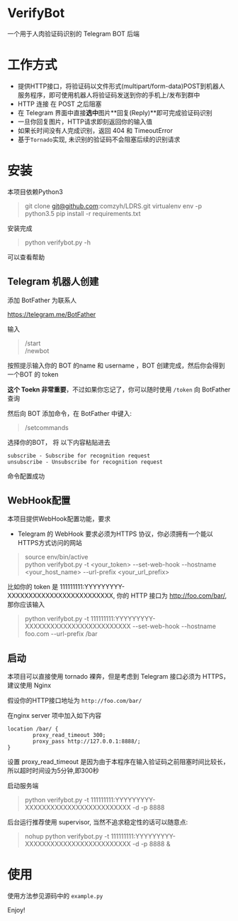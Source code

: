 # VerifyBot
一个用于人肉验证码识别的 Telegram BOT 后端

# 工作方式

- 提供HTTP接口，将验证码以文件形式(multipart/form-data)POST到机器人服务程序，即可使用机器人将验证码发送到你的手机上/发布到群中
- HTTP 连接 在 POST 之后阻塞
- 在 Telegram 界面中直接**选中**图片**回复(Reply)**即可完成验证码识别
- 一旦你回复图片，HTTP请求即刻返回你的输入值
- 如果长时间没有人完成识别，返回 404 和 TimeoutError
- 基于`Tornado`实现, 未识别的验证码不会阻塞后续的识别请求

# 安装

本项目依赖Python3

> git clone git@github.com:comzyh/LDRS.git
> virtualenv env -p python3.5
> pip install -r requirements.txt

安装完成

> python verifybot.py -h 

可以查看帮助

## Telegram 机器人创建


添加 BotFather 为联系人

https://telegram.me/BotFather

输入

> /start  
> /newbot

按照提示输入你的 BOT 的name 和 username ，BOT 创建完成，然后你会得到一个BOT 的 token

**这个 Toekn 非常重要**，不过如果你忘记了，你可以随时使用 `/token` 向 BotFather 查询

然后向 BOT 添加命令，在 BotFather 中键入:

> /setcommands

选择你的BOT， 将 以下内容粘贴进去

```
subscribe - Subscribe for recognition request
unsubscribe - Unsubscribe for recognition request
```

命令配置成功

## WebHook配置

本项目提供WebHook配置功能，要求

- Telegram 的 WebHook 要求必须为HTTPS 协议，你必须拥有一个能以HTTPS方式访问的网站

> source env/bin/active  
> python verifybot.py -t <your_token> --set-web-hook --hostname <your_host_name> --url-prefix <your_url_prefix>

比如你的 token 是 111111111:YYYYYYYYY-XXXXXXXXXXXXXXXXXXXXXXXXX, 你的 HTTP 接口为 http://foo.com/bar/, 那你应该输入

> python verifybot.py -t 111111111:YYYYYYYYY-XXXXXXXXXXXXXXXXXXXXXXXXX --set-web-hook --hostname foo.com --url-prefix /bar


## 启动

本项目可以直接使用 tornado 裸奔，但是考虑到 Telegram 接口必须为 HTTPS，建议使用 Nginx

假设你的HTTP接口地址为 `http://foo.com/bar/`

在nginx server 项中加入如下内容

```
location /bar/ {
        proxy_read_timeout 300;
        proxy_pass http://127.0.0.1:8888/;
}
```

设置 proxy_read_timeout 是因为由于本程序在输入验证码之前阻塞时间比较长，所以超时时间设为5分钟,即300秒

启动服务端

> python verifybot.py -t 111111111:YYYYYYYYY-XXXXXXXXXXXXXXXXXXXXXXXXX  -d -p 8888

后台运行推荐使用 supervisor,  当然不追求稳定性的话可以随意点:

> nohup python verifybot.py -t 111111111:YYYYYYYYY-XXXXXXXXXXXXXXXXXXXXXXXXX  -d -p 8888 &

# 使用

使用方法参见源码中的 `example.py`

Enjoy!

